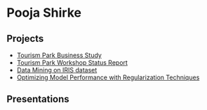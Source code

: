 # Pooja Shirke

## Projects
* [Tourism Park Business Study](https://docs.google.com/document/d/e/2PACX-1vQhjf2IO7pLeJ-WLPPu-X0tUKsb8b2CwOut-_xMvFHYP1WqbxMaxS11jKjM8gGMNw/pub)
* [Tourism Park Workshop Status Report](https://docs.google.com/document/d/e/2PACX-1vT9uXk0h_99Jp0lurYDS24y7gaRpSTkdUiHF_U9RZ67qtJw8PxUtdbYmPpbqqf2pPX64ZngGG0GnQJg/pub)
* [Data Mining on IRIS dataset](https://docs.google.com/document/d/e/2PACX-1vTI1-Y3YHCk5XyIOdu_fGu1ntaBCMeMAMOlIPX7wgefwI3Wnn6kcf3k_WHYlLdxaqIYKmHk8LBYzvDy/pub)
* [Optimizing Model Performance with Regularization Techniques](https://docs.google.com/document/d/e/2PACX-1vS7ej8FWUeeupmmuDzFzQ6-9c4FP_QNQU-2ZrUefk13VPYXVbNNFBhvOOS5K8shuFIPVZfQMaN7nq7B/pub)

## Presentations
